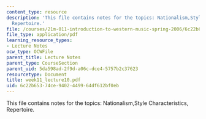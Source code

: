 ```yaml
---
content_type: resource
description: 'This file contains notes for the topics: Nationalism,Style Characteristics,
  Repertoire.'
file: /courses/21m-011-introduction-to-western-music-spring-2006/6c22b65374ce9402449964df612bf0eb_week11_lecture10.pdf
file_type: application/pdf
learning_resource_types:
- Lecture Notes
ocw_type: OCWFile
parent_title: Lecture Notes
parent_type: CourseSection
parent_uid: 5da598ad-2f9d-a06c-dce4-5757b2c37623
resourcetype: Document
title: week11_lecture10.pdf
uid: 6c22b653-74ce-9402-4499-64df612bf0eb
---
```

This file contains notes for the topics: Nationalism,Style Characteristics, Repertoire.

